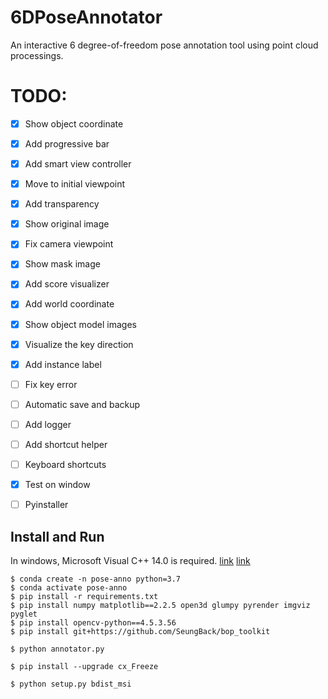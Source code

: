 # 6DPoseAnnotator

An interactive 6 degree-of-freedom pose annotation tool using point cloud processings.

<!-- <img src="./example.png" width="5000px"> -->

# TODO:
- [X] Show object coordinate
- [X] Add progressive bar
- [X] Add smart view controller
- [X] Move to initial viewpoint
- [X] Add transparency
- [X] Show original image
- [X] Fix camera viewpoint
- [X] Show mask image
- [X] Add score visualizer
- [X] Add world coordinate
- [X] Show object model images
- [X] Visualize the key direction
- [X] Add instance label
- [ ] Fix key error
- [ ] Automatic save and backup
- [ ] Add logger
- [ ] Add shortcut helper
- [ ] Keyboard shortcuts
- [X] Test on window
- [ ] Pyinstaller


## Install and Run

In windows, Microsoft Visual C++ 14.0 is required. [link](https://www.microsoft.com/ko-KR/download/details.aspx?id=48159) [link](https://visualstudio.microsoft.com/ko/visual-cpp-build-tools/)

```
$ conda create -n pose-anno python=3.7
$ conda activate pose-anno
$ pip install -r requirements.txt
$ pip install numpy matplotlib==2.2.5 open3d glumpy pyrender imgviz pyglet
$ pip install opencv-python==4.5.3.56
$ pip install git+https://github.com/SeungBack/bop_toolkit

$ python annotator.py

$ pip install --upgrade cx_Freeze

$ python setup.py bdist_msi
```

